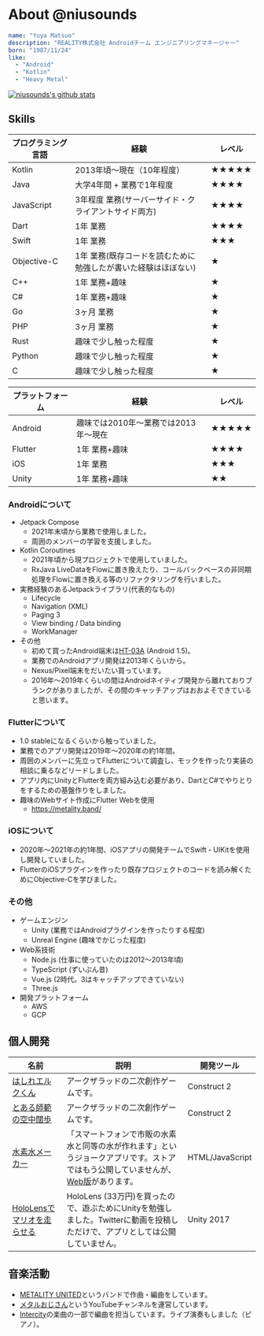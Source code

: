 # About @niusounds

```yaml
name: "Yuya Matsuo"
description: "REALITY株式会社 Androidチーム エンジニアリングマネージャー"
born: "1987/11/24"
like:
  - "Android"
  - "Kotlin"
  - "Heavy Metal"
```

[![niusounds's github stats](https://github-readme-stats.vercel.app/api?username=niusounds)](https://github.com/anuraghazra/github-readme-stats)

## Skills

| プログラミング言語 | 経験                                                           | レベル |
|--------------------|----------------------------------------------------------------|--------|
| Kotlin             | 2013年頃～現在（10年程度）                                     | ★★★★★  |
| Java               | 大学4年間 + 業務で1年程度                                      | ★★★★   |
| JavaScript         | 3年程度 業務(サーバーサイド・クライアントサイド両方)           | ★★★★   |
| Dart               | 1年 業務                                                       | ★★★★   |
| Swift              | 1年 業務                                                       | ★★★    |
| Objective-C        | 1年 業務(既存コードを読むために勉強したが書いた経験はほぼない) | ★      |
| C++                | 1年 業務+趣味                                                  | ★      |
| C#                 | 1年 業務+趣味                                                  | ★      |
| Go                 | 3ヶ月 業務                                                     | ★      |
| PHP                | 3ヶ月 業務                                                     | ★      |
| Rust               | 趣味で少し触った程度                                           | ★      |
| Python             | 趣味で少し触った程度                                           | ★      |
| C                  | 趣味で少し触った程度                                           | ★      |

| プラットフォーム | 経験                                 | レベル |
|------------------|--------------------------------------|--------|
| Android          | 趣味では2010年～業務では2013年～現在 | ★★★★★  |
| Flutter          | 1年 業務+趣味                        | ★★★★   |
| iOS              | 1年 業務                             | ★★★    |
| Unity            | 1年 業務+趣味                        | ★★     |

### Androidについて

- Jetpack Compose
    - 2021年末頃から業務で使用しました。
    - 周囲のメンバーの学習を支援しました。
- Kotlin Coroutines
    - 2021年頃から現プロジェクトで使用していました。
    - RxJava LiveDataをFlowに置き換えたり、コールバックベースの非同期処理をFlowに置き換える等のリファクタリングを行いました。
- 実務経験のあるJetpackライブラリ(代表的なもの)
    - Lifecycle
    - Navigation (XML)
    - Paging 3
    - View binding / Data binding
    - WorkManager
- その他
    - 初めて買ったAndroid端末は[HT-03A](https://ja.wikipedia.org/wiki/HTC_Magic#HT-03A) (Android 1.5)。
    - 業務でのAndroidアプリ開発は2013年くらいから。
    - Nexus/Pixel端末をだいたい買っています。
    - 2016年～2019年くらいの間はAndroidネイティブ開発から離れておりブランクがありましたが、その間のキャッチアップはおおよそできていると思います。

### Flutterについて

- 1.0 stableになるくらいから触っていました。
- 業務でのアプリ開発は2019年～2020年の約1年間。
- 周囲のメンバーに先立ってFlutterについて調査し、モックを作ったり実装の相談に乗るなどリードしました。
- アプリ内にUnityとFlutterを両方組み込む必要があり、DartとC#でやりとりをするための基盤作りをしました。
- 趣味のWebサイト作成にFlutter Webを使用
    - https://metality.band/

### iOSについて

- 2020年～2021年の約1年間、iOSアプリの開発チームでSwift・UIKitを使用し開発していました。
- FlutterのiOSプラグインを作ったり既存プロジェクトのコードを読み解くためにObjective-Cを学びました。

### その他

- ゲームエンジン
    - Unity (業務ではAndroidプラグインを作ったりする程度)
    - Unreal Engine (趣味でかじった程度)
- Web系技術
    - Node.js (仕事に使っていたのは2012～2013年頃)
    - TypeScript (ずいぶん昔)
    - Vue.js (2時代。3はキャッチアップできていない)
    - Three.js
- 開発プラットフォーム
    - AWS
    - GCP

## 個人開発

| 名前                                                                                     | 説明                                                                                                                                                                                 | 開発ツール      |
|------------------------------------------------------------------------------------------|--------------------------------------------------------------------------------------------------------------------------------------------------------------------------------------|-----------------|
| [はしれエルクくん](https://elc-the-lad.web.app/)                                         | アークザラッドの二次創作ゲームです。                                                                                                                                                 | Construct 2     |
| [とある師範の空中闊歩](https://ramada-jump.web.app/)                                     | アークザラッドの二次創作ゲームです。                                                                                                                                                 | Construct 2     |
| [水素水メーカー](https://www.j-cast.com/2016/09/02276816.html)                           | 「スマートフォンで市販の水素水と同等の水が作れます」というジョークアプリです。ストアではもう公開していませんが、[Web版](https://kirinsan-org.github.io/HydrogenBooster/)があります。 | HTML/JavaScript |
| [HoloLensでマリオを走らせる](https://www.inside-games.jp/article/2017/05/22/107337.html) | HoloLens (33万円)を買ったので、遊ぶためにUnityを勉強しました。Twitterに動画を投稿しただけで、アプリとしては公開していません。                                                        | Unity 2017      |

## 音楽活動

- [METALITY UNITED](https://metality.band/)というバンドで作曲・編曲をしています。
- [メタルおじさん](https://www.youtube.com/@metaloz3)というYouTubeチャンネルを運営しています。
- [Intercity](http://intercity77.oops.jp/)の楽曲の一部で編曲を担当しています。ライブ演奏もしました（ピアノ）。
